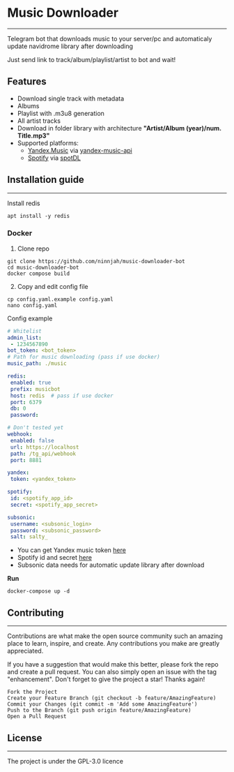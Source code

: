 # Music Downloader

---

Telegram bot that downloads music  to your server/pc and automaticaly update navidrome library after downloading

Just send link to track/album/playlist/artist to bot and wait!

## Features
- Download single track with metadata
- Albums
- Playlist with .m3u8 generation
- All artist tracks
- Download in folder library with architecture **"Artist/Album (year)/num. Title.mp3"**
- Supported platforms:
  - [Yandex.Music](https://music.yandex.ru/) via [yandex-music-api](https://github.com/MarshalX/yandex-music-api)
  - [Spotify](https://open.spotify.com/) via [spotDL](https://github.com/spotDL/spotify-downloader)

## Installation guide

---

Install redis
```shell
apt install -y redis
```
### Docker
1. Clone repo
```shell
git clone https://github.com/ninnjah/music-downloader-bot
cd music-downloader-bot
docker compose build
```
2. Copy and edit config file
```shell
cp config.yaml.example config.yaml
nano config.yaml
```
Config example
```yaml
# Whitelist
admin_list:
 - 1234567890
bot_token: <bot_token>
# Path for music downloading (pass if use docker)
music_path: ./music

redis:
 enabled: true
 prefix: musicbot
 host: redis  # pass if use docker
 port: 6379
 db: 0
 password:

# Don't tested yet
webhook:
 enabled: false
 url: https://localhost
 path: /tg_api/webhook
 port: 8881

yandex:
 token: <yandex_token>

spotify:
 id: <spotify_app_id>
 secret: <spotify_app_secret>

subsonic:
 username: <subsonic_login>
 password: <subsonic_password>
 salt: salty_
```
- You can get Yandex music token [here](https://yandex-music.readthedocs.io/en/main/token.html)
- Spotify id and secret [here](https://developer.spotify.com/documentation/web-api/concepts/apps)
- Subsonic data needs for automatic update library after download

**Run**
```shell
docker-compose up -d
```

## Contributing

---

Contributions are what make the open source community such an amazing place to learn, inspire, and create. 
Any contributions you make are greatly appreciated.

If you have a suggestion that would make this better, please fork the repo and create a pull request. 
You can also simply open an issue with the tag "enhancement". Don't forget to give the project a star! Thanks again!

    Fork the Project
    Create your Feature Branch (git checkout -b feature/AmazingFeature)
    Commit your Changes (git commit -m 'Add some AmazingFeature')
    Push to the Branch (git push origin feature/AmazingFeature)
    Open a Pull Request

## License

---

The project is under the GPL-3.0 licence